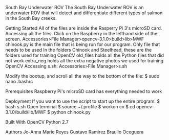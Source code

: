 South Bay Underwater ROV
The South Bay Underwater ROV is an underwater ROV that will detect and differentiate different types of salmon in the South Bay creeks. 

Getting Started
All of the files are inside the Rasperry Pi 3's microSD card.
Accessing all the files:
Click on the Raspberry in the lefthand side of the screen. 
Accessories>File Manager>opencv-3.1.0>build>lib>MWF
chinook.py is the main file that is being run for our program. Only file that needs to be used
In the folders Chinook and Steelhead, these are the folders used for training OpenCV
old_files holds all the Python files that did not work
extra_neg holds all the extra negative photos we used for training OpenCV
Accessing s.sh:
Accessories>File Manager>s.sh

Modify the bootup, and scroll all the way to the bottom of the file:
$ sudo nano .bashrc

Prerequisites
Raspberry Pi's microSD card has everything needed to work

Deployment
If you want to use the script to start up the entire program:
$ bash s.sh
Open terminal
$ source ~/.profile
$ workon cv
$ cd opencv-3.1.0/build/lib/MWF
$ python chinook.py

Built With
OpenCV
Python 2.7

Authors
Jo-Anna Marie Reyes
Gustavo Ramirez
Braulio Oceguera